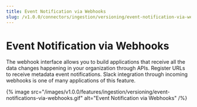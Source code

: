 ```yaml
---
title: Event Notification via Webhooks
slug: /v1.0.0/connectors/ingestion/versioning/event-notification-via-webhooks
---
```


# Event Notification via Webhooks
The webhook interface allows you to build applications that receive all the data changes happening in your organization through APIs. Register URLs to receive metadata event notifications. Slack integration through incoming webhooks is one of many applications of this feature.

{% image
  src="/images/v1.0.0/features/ingestion/versioning/event-notifications-via-webhooks.gif"
  alt="Event Notification via Webhooks"
 /%}

